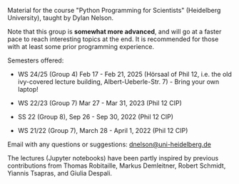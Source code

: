 Material for the course "Python Programming for Scientists" (Heidelberg University), 
taught by Dylan Nelson. 

Note that this group is **somewhat more advanced**, and will go 
at a faster pace to reach interesting topics at the end. It is recommended for those 
with at least some prior programming experience.

Semesters offered:

* WS 24/25 (Group 4) Feb 17 - Feb 21, 2025 (Hörsaal of Phil 12, i.e. the old ivy-covered lecture building, Albert-Ueberle-Str. 7) - Bring your own laptop!

* WS 22/23 (Group 7) Mar 27 - Mar 31, 2023 (Phil 12 CIP)
  
* SS 22 (Group 8), Sep 26 - Sep 30, 2022 (Phil 12 CIP)
  
* WS 21/22 (Group 7), March 28 - April 1, 2022 (Phil 12 CIP)


Email with any questions or suggestions: dnelson@uni-heidelberg.de

The lectures (Jupyter notebooks) have been partly inspired by previous contributions from 
Thomas Robitaille, Markus Demleitner, Robert Schmidt, Yiannis Tsapras, and Giulia Despali.

